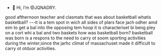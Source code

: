 - 👋 Hi, I’m @JQNADRY.

good afthernoon teacher and clasmats 
that was about basketball
whatis basketball?
---it is a tem spot in wich all sides of plars face jach odher amd eim to get a bal into the opposing tem hoop
it is characteriset bi beng pley on a cort whi a bal and two baskets
how was basketball born?
basketball was born is a respons to the need to carry ot soom sporting activities during the winter;since the jarhc climat of massachuset made it difficult to carry ot otduor
activities.


